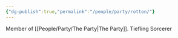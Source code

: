 ```yaml
---
{"dg-publish":true,"permalink":"/people/party/rotton/"}
---
```


Member of [[People/Party/The Party\|The Party]].
Tiefling Sorcerer